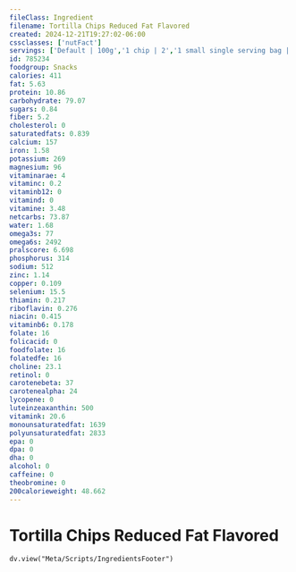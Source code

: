 ```yaml
---
fileClass: Ingredient
filename: Tortilla Chips Reduced Fat Flavored
created: 2024-12-21T19:27:02-06:00
cssclasses: ['nutFact']
servings: ['Default | 100g','1 chip | 2','1 small single serving bag | 28','1 medium single serving bag | 57','1 large single serving bag | 85','1 cup | 30']
id: 785234
foodgroup: Snacks
calories: 411
fat: 5.63
protein: 10.86
carbohydrate: 79.07
sugars: 0.84
fiber: 5.2
cholesterol: 0
saturatedfats: 0.839
calcium: 157
iron: 1.58
potassium: 269
magnesium: 96
vitaminarae: 4
vitaminc: 0.2
vitaminb12: 0
vitamind: 0
vitamine: 3.48
netcarbs: 73.87
water: 1.68
omega3s: 77
omega6s: 2492
pralscore: 6.698
phosphorus: 314
sodium: 512
zinc: 1.14
copper: 0.109
selenium: 15.5
thiamin: 0.217
riboflavin: 0.276
niacin: 0.415
vitaminb6: 0.178
folate: 16
folicacid: 0
foodfolate: 16
folatedfe: 16
choline: 23.1
retinol: 0
carotenebeta: 37
carotenealpha: 24
lycopene: 0
luteinzeaxanthin: 500
vitamink: 20.6
monounsaturatedfat: 1639
polyunsaturatedfat: 2833
epa: 0
dpa: 0
dha: 0
alcohol: 0
caffeine: 0
theobromine: 0
200calorieweight: 48.662
---
```


# Tortilla Chips Reduced Fat Flavored

```dataviewjs
dv.view("Meta/Scripts/IngredientsFooter")
```